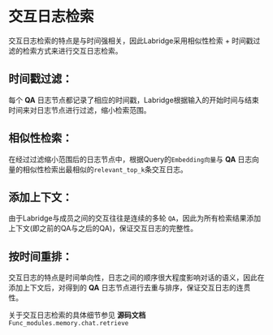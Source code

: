 # 交互日志检索

交互日志检索的特点是与时间强相关，因此Labridge采用相似性检索 + 时间戳过滤的检索方式来进行交互日志检索。


## 时间戳过滤：
每个 **QA** 日志节点都记录了相应的时间戳，Labridge根据输入的开始时间与结束时间来对日志节点进行过滤，缩小检索范围。

## 相似性检索：
在经过过滤缩小范围后的日志节点中，根据Query的`Embedding向量`与 **QA** 日志向量的相似性检索出最相似的`relevant_top_k`条交互日志。

## 添加上下文：
由于Labridge与成员之间的交互往往是连续的多轮 `QA`，因此为所有检索结果添加上下文(即之前的QA与之后的QA)，保证交互日志的完整性。

## 按时间重排：
交互日志的特点是时间单向性，日志之间的顺序很大程度影响对话的语义，因此在添加上下文后，对得到的 **QA** 日志节点进行去重与排序，保证交互日志的连贯性。

关于交互日志检索的具体细节参见 **源码文档** `Func_modules.memory.chat.retrieve`